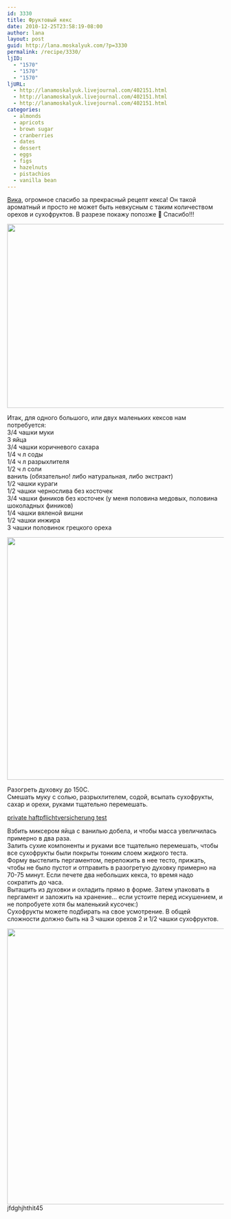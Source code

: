 ```yaml
---
id: 3330
title: Фруктовый кекс
date: 2010-12-25T23:58:19-08:00
author: lana
layout: post
guid: http://lana.moskalyuk.com/?p=3330
permalink: /recipe/3330/
ljID:
  - "1570"
  - "1570"
  - "1570"
ljURL:
  - http://lanamoskalyuk.livejournal.com/402151.html
  - http://lanamoskalyuk.livejournal.com/402151.html
  - http://lanamoskalyuk.livejournal.com/402151.html
categories:
  - almonds
  - apricots
  - brown sugar
  - cranberries
  - dates
  - dessert
  - eggs
  - figs
  - hazelnuts
  - pistachios
  - vanilla bean
---
```

[Вика](http://lillaya.livejournal.com/100072.html), огромное спасибо за прекрасный рецепт кекса! Он такой ароматный и просто не может быть невкусным с таким количеством орехов и сухофруктов. В разрезе покажу попозже 🙂 Спасибо!!!

<img loading="lazy" class="alignnone" title="keks" src="http://farm6.static.flickr.com/5043/5292667990_183bf8efa6_z.jpg" alt="" width="640" height="427" /> 

Итак, для одного большого, или двух маленьких кексов нам потребуется:  
3/4 чашки муки  
3 яйца  
3/4 чашки коричневого сахара  
1/4 ч л соды  
1/4 ч л разрыхлителя  
1/2 ч л соли  
ваниль (обязательно! либо натуральная, либо экстракт)  
1/2 чашки кураги  
1/2 чашки чернослива без косточек  
3/4 чашки фиников без косточек (у меня половина медовых, половина шоколадных фиников)  
1/4 чашки вяленой вишни  
1/2 чашки инжира  
3 чашки половинок грецкого ореха

<img loading="lazy" class="alignnone" title="keks" src="http://farm6.static.flickr.com/5168/5292659810_0fcda43581_z.jpg" alt="" width="640" height="563" /> 

Разогреть духовку до 150С.  
Смешать муку с солью, разрыхлителем, содой, всыпать сухофрукты, сахар и орехи, руками тщательно перемешать.

<div>
  <a href='http://privatehaftpflichtversicherungg.com/' title='private haftpflichtversicherung test'>private haftpflichtversicherung test</a>
</div>

Взбить миксером яйца с ванилью добела, и чтобы масса увеличилась примерно в два раза.  
Залить сухие компоненты и руками все тщательно перемешать, чтобы все сухофрукты были покрыты тонким слоем жидкого теста.  
Форму выстелить пергаментом, переложить в нее тесто, прижать, чтобы не было пустот и отправить в разогретую духовку примерно на 70-75 минут. Если печете два небольших кекса, то время надо сократить до часа.  
Вытащить из духовки и охладить прямо в форме. Затем упаковать в пергамент и заложить на хранение&#8230; если устоите перед искушением, и не попробуете хотя бы маленький кусочек:)  
Сухофрукты можете подбирать на свое усмотрение. В общей сложности должно быть на 3 чашки орехов 2 и 1/2 чашки сухофруктов.

<img loading="lazy" class="alignnone" title="keks" src="http://farm6.static.flickr.com/5201/5292671106_f06201a740_z.jpg" alt="" width="628" height="640" /> 

<div>
  jfdghjhthit45
</div>
